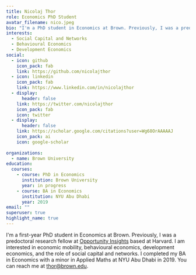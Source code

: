 ```yaml
---
title: Nicolaj Thor
role: Economics PhD Student
avatar_filename: nico.jpeg
bio: "I'm a PhD student in Economics at Brown. Previously, I was a predoctoral research fellow at [Opportunity Insights](https://opportunityinsights.org/) based at Harvard. I am interested in economic mobility, behavioural economics, development economics, and the role of social capital and networks. I completed my BA in Economics with a minor in Applied Maths at NYU Abu Dhabi in 2019."
interests:
  - Social Capital and Networks
  - Behavioural Economics
  - Development Economics
social:
  - icon: github
    icon_pack: fab
    link: https://github.com/nicolajthor
  - icon: linkedin
    icon_pack: fab
    link: https://www.linkedin.com/in/nicolajthor
  - display:
      header: false
    link: https://twitter.com/nicolajthor
    icon_pack: fab
    icon: twitter
  - display:
      header: false
    link: https://scholar.google.com/citations?user=Wg68OrAAAAAJ
    icon_pack: ai
    icon: google-scholar
  
organizations:
  - name: Brown University
education:
  courses:
    - course: PhD in Economics
      institution: Brown University
      year: in progress
    - course: BA in Economics
      institution: NYU Abu Dhabi
      year: 2019
email: ""
superuser: true
highlight_name: true
---
```

I'm a first-year PhD student in Economics at Brown. Previously, I was a predoctoral research fellow at [Opportunity Insights](https://opportunityinsights.org/) based at Harvard. I am interested in economic mobility, behavioural economics, development economics, and the role of social capital and networks. I completed my BA in Economics with a minor in Applied Maths at NYU Abu Dhabi in 2019. You can reach me at thor@brown.edu.